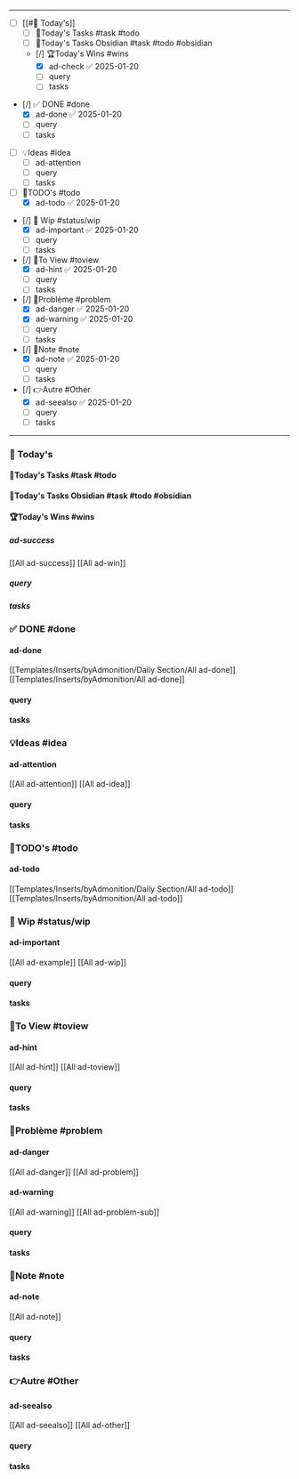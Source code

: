 
---
- [ ] [[#📅 Today's]]
	- [ ] 🚀Today's Tasks #task #todo 
	- [ ] 🚀Today's Tasks Obsidian #task #todo  #obsidian 
	- [/] 🏆Today's Wins #wins
		- [x] ad-check ✅ 2025-01-20
		- [ ] query 
		- [ ] tasks
- [/] ✅ DONE #done  
	- [x] ad-done ✅ 2025-01-20
	- [ ] query 
	- [ ] tasks
- [ ] 💡Ideas #idea 
	- [ ] ad-attention
	- [ ] query 
	- [ ] tasks
- [ ] 📎TODO's #todo 
	- [x] ad-todo ✅ 2025-01-20
- [/] 🚧 Wip #status/wip 
	- [x] ad-important ✅ 2025-01-20
	- [ ] query 
	- [ ] tasks
- [/] 👀To View #toview 
	- [x] ad-hint ✅ 2025-01-20
	- [ ] query 
	- [ ] tasks
- [/] 🚨Problème #problem 
	- [x] ad-danger ✅ 2025-01-20
	- [x] ad-warning ✅ 2025-01-20
	- [ ] query 
	- [ ] tasks
- [/] 📝Note #note
	- [x] ad-note ✅ 2025-01-20
	- [ ] query 
	- [ ] tasks
- [/] 👉Autre #Other
	- [x] ad-seealso ✅ 2025-01-20
	- [ ] query 
	- [ ] tasks

---
### 📅 Today's
#### 🚀Today's Tasks #task #todo  

#### 🚀Today's Tasks Obsidian #task #todo  #obsidian 

#### 🏆Today's Wins #wins
##### ad-success
[[All ad-success]]
[[All ad-win]]


##### query
##### tasks

### ✅ DONE #done 
#### ad-done
[[Templates/Inserts/byAdmonition/Daily Section/All ad-done]]
[[Templates/Inserts/byAdmonition/All ad-done]]

#### query
#### tasks
### 💡Ideas #idea 
#### ad-attention
[[All ad-attention]]
[[All ad-idea]]
#### query 
#### tasks

### 📎TODO's #todo
#### ad-todo
[[Templates/Inserts/byAdmonition/Daily Section/All ad-todo]]
[[Templates/Inserts/byAdmonition/All ad-todo]]

### 🚧 Wip #status/wip
#### ad-important
[[All ad-example]]
[[All ad-wip]]
#### query 
#### tasks
### 👀To View #toview
#### ad-hint
[[All ad-hint]]
[[All ad-toview]]
#### query 
#### tasks
### 🚨Problème #problem 
#### ad-danger
[[All ad-danger]]
[[All ad-problem]]
#### ad-warning
[[All ad-warning]]
[[All ad-problem-sub]]
#### query 
#### tasks
### 📝Note #note
#### ad-note
[[All ad-note]]
#### query 
#### tasks
### 👉Autre #Other
#### ad-seealso
[[All ad-seealso]]
[[All ad-other]]
#### query 
#### tasks


